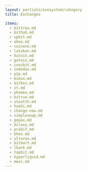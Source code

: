 ```yaml
---
layout: partials/ecosystem/category
title: Exchanges

items:
  - bittrex.md
  - bithub.md
  - upbit.md
  - okex.md
  - coinone.md
  - latoken.md
  - kucoin.md
  - gateio.md
  - consbit.md
  - indodax.md
  - p2p.md
  - bibox.md
  - bitbns.md
  - zt.md
  - phemex.md
  - bitrue.md
  - stealth.md
  - huobi.md
  - change-now.md
  - simpleswap.md
  - gopax.md
  - bilaxy.md
  - probit.md
  - bhex.md
  - ultorex.md
  - bitmart.md
  - lbank.md
  - tapbit.md
  - hyperliquid.md
  - mexc.md
---
```

